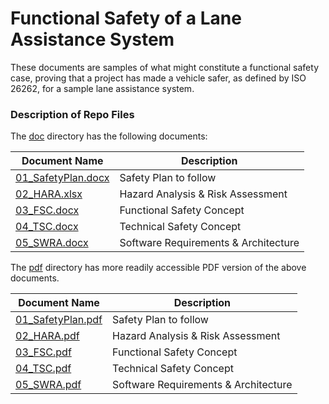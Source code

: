 # Functional Safety of a Lane Assistance System

These documents are samples of what might constitute a functional safety case, proving that a project has made a vehicle safer, as defined by ISO 26262, for a sample lane assistance system.

### Description of Repo Files

The [doc](doc) directory has the following documents:

| Document Name                                 | Description                          |
| --------------------------------------------- | ------------------------------------ |
| [01_SafetyPlan.docx](doc/01_SafetyPlan.docx) | Safety Plan to follow                |
| [02_HARA.xlsx](docs/02_HARA.xlsx)             | Hazard Analysis & Risk Assessment    |
| [03_FSC.docx](docs/03_FSC.docx)               | Functional Safety Concept            |
| [04_TSC.docx](docs/04_TSC.docx)               | Technical Safety Concept             |
| [05_SWRA.docx](docs/05_SWRA.docx)             | Software Requirements & Architecture |

The [pdf](pdf) directory has more readily accessible PDF version of the above documents.

| Document Name                              | Description                          |
| ------------------------------------------ | ------------------------------------ |
| [01_SafetyPlan.pdf](pdf/01_SafetyPlan.pdf) | Safety Plan to follow                |
| [02_HARA.pdf](pdf/02_HARA.pdf)             | Hazard Analysis & Risk Assessment    |
| [03_FSC.pdf](pdf/03_FSC.pdf)               | Functional Safety Concept            |
| [04_TSC.pdf](pdf/04_TSC.pdf)               | Technical Safety Concept             |
| [05_SWRA.pdf](pdf/05_SWRA.pdf)             | Software Requirements & Architecture |
